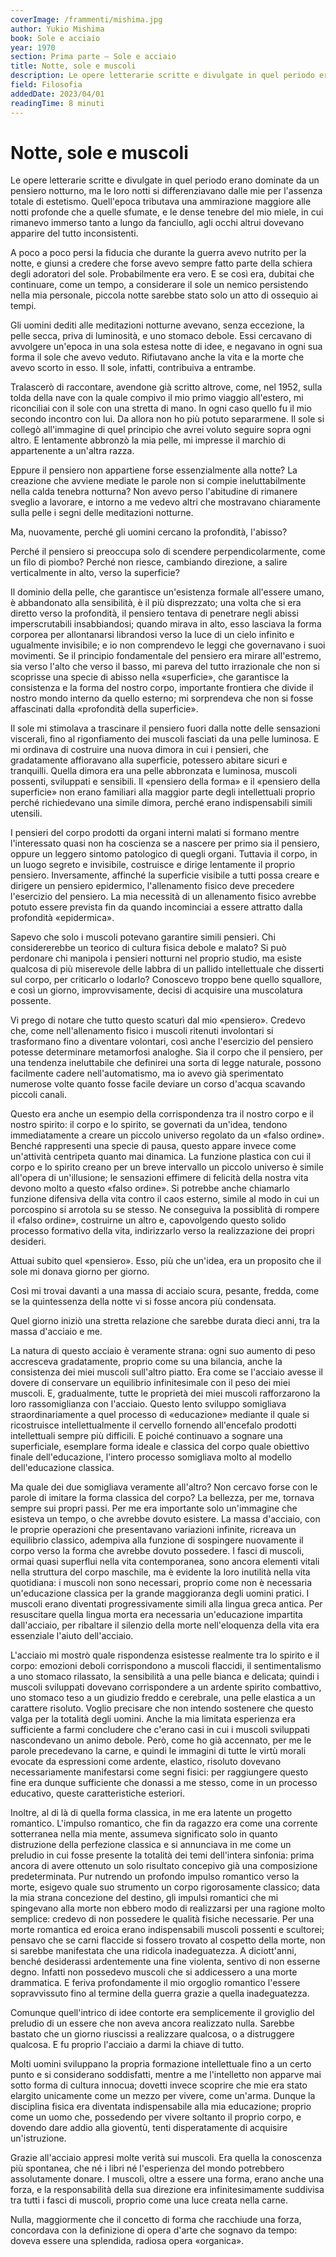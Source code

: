 ```yaml
---
coverImage: /frammenti/mishima.jpg
author: Yukio Mishima
book: Sole e acciaio
year: 1970
section: Prima parte — Sole e acciaio
title: Notte, sole e muscoli
description: Le opere letterarie scritte e divulgate in quel periodo erano dominate da un pensiero notturno, ma le loro notti si differenziavano dalle mie per l'assenza totale di estetismo. Quell'epoca tributava una ammirazione maggiore alle notti profonde che a quelle sfumate, e le dense tenebre del mio miele, in cui rimanevo immerso tanto a lungo da fanciullo, agli occhi altrui dovevano apparire del tutto inconsistenti.
field: Filosofia 
addedDate: 2023/04/01
readingTime: 8 minuti
---
```


# Notte, sole e muscoli

Le opere letterarie scritte e divulgate in quel periodo erano dominate da un pensiero notturno, ma le loro notti si differenziavano dalle mie per l'assenza totale di estetismo. Quell'epoca tributava una ammirazione maggiore alle notti profonde che a quelle sfumate, e le dense tenebre del mio miele, in cui rimanevo immerso tanto a lungo da fanciullo, agli occhi altrui dovevano apparire del tutto inconsistenti.

A poco a poco persi la fiducia che durante la guerra avevo nutrito per la notte, e giunsi a credere che forse avevo sempre fatto parte della schiera degli adoratori del sole. Probabilmente era vero. E se così era, dubitai che continuare, come un tempo, a considerare il sole un nemico persistendo nella mia personale, piccola notte sarebbe stato solo un atto di ossequio ai tempi.

Gli uomini dediti alle meditazioni notturne avevano, senza eccezione, la pelle secca, priva di luminosità, e uno stomaco debole. Essi cercavano di avvolgere un'epoca in una sola estesa notte di idee, e negavano in ogni sua forma il sole che avevo veduto. Rifiutavano anche la vita e la morte che avevo scorto in esso. Il sole, infatti, contribuiva a entrambe.

Tralascerò di raccontare, avendone già scritto altrove, come, nel 1952, sulla tolda della nave con la quale compivo il mio primo viaggio all'estero, mi riconciliai con il sole con una stretta di mano. In ogni caso quello fu il mio secondo incontro con lui. Da allora non ho più potuto separarmene. Il sole si collegò all'immagine di quel principio che avrei voluto seguire sopra ogni altro. E lentamente abbronzò la mia pelle, mi impresse il marchio di appartenente a un'altra razza.

Eppure il pensiero non appartiene forse essenzialmente alla notte? La creazione che avviene mediate le parole non si compie ineluttabilmente nella calda tenebra notturna? Non avevo perso l'abitudine di rimanere sveglio a lavorare, e intorno a me vedevo altri che mostravano chiaramente sulla pelle i segni delle meditazioni notturne.

Ma, nuovamente, perché gli uomini cercano la profondità, l'abisso?

Perché il pensiero si preoccupa solo di scendere perpendicolarmente, come un filo di piombo? Perché non riesce, cambiando direzione, a salire verticalmente in alto, verso la superficie?

Il dominio della pelle, che garantisce un'esistenza formale all'essere umano, è abbandonato alla sensibilità, è il più disprezzato; una volta che si era diretto verso la profondità, il pensiero tentava di penetrare negli abissi imperscrutabili insabbiandosi; quando mirava in alto, esso lasciava la forma corporea per allontanarsi librandosi verso la luce di un cielo infinito e ugualmente invisibile; e io non comprendevo le leggi che governavano i suoi movimenti. Se il principio fondamentale del pensiero era mirare all'estremo, sia verso l'alto che verso il basso, mi pareva del tutto irrazionale che non si scoprisse una specie di abisso nella «superficie», che garantisce la consistenza e la forma del nostro corpo, importante frontiera che divide il nostro mondo interno da quello esterno; mi sorprendeva che non si fosse affascinati dalla «profondità della superficie».

Il sole mi stimolava a trascinare il pensiero fuori dalla notte delle sensazioni viscerali, fino al rigonfiamento dei muscoli fasciati da una pelle luminosa. E mi ordinava di costruire una nuova dimora in cui i pensieri, che gradatamente affioravano alla superficie, potessero abitare sicuri e tranquilli. Quella dimora era una pelle abbronzata e luminosa, muscoli possenti, sviluppati e sensibili. Il «pensiero della forma» e il «pensiero della superficie» non erano familiari alla maggior parte degli intellettuali proprio perché richiedevano una simile dimora, perché erano indispensabili simili utensili.

I pensieri del corpo prodotti da organi interni malati si formano mentre l'interessato quasi non ha coscienza se a nascere per primo sia il pensiero, oppure un leggero sintomo patologico di quegli organi. Tuttavia il corpo, in un luogo segreto e invisibile, costruisce e dirige lentamente il proprio pensiero. Inversamente, affinché la superficie visibile a tutti possa creare e dirigere un pensiero epidermico, l'allenamento fisico deve precedere l'esercizio del pensiero. La mia necessità di un allenamento fisico avrebbe potuto essere prevista fin da quando incominciai a essere attratto dalla profondità «epidermica».

Sapevo che solo i muscoli potevano garantire simili pensieri. Chi considererebbe un teorico di cultura fisica debole e malato? Si può perdonare chi manipola i pensieri notturni nel proprio studio, ma esiste qualcosa di più miserevole delle labbra di un pallido intellettuale che disserti sul corpo, per criticarlo o lodarlo? Conoscevo troppo bene quello squallore, e così un giorno, improvvisamente, decisi di acquisire una muscolatura possente.

Vi prego di notare che tutto questo scaturì dal mio «pensiero». Credevo che, come nell'allenamento fisico i muscoli ritenuti involontari si trasformano fino a diventare volontari, così anche l'esercizio del pensiero potesse determinare metamorfosi analoghe. Sia il corpo che il pensiero, per una tendenza ineluttabile che definirei una sorta di legge naturale, possono facilmente cadere nell'automatismo, ma io avevo già sperimentato numerose volte quanto fosse facile deviare un corso d'acqua scavando piccoli canali.

Questo era anche un esempio della corrispondenza tra il nostro corpo e il nostro spirito: il corpo e lo spirito, se governati da un'idea, tendono immediatamente a creare un piccolo universo regolato da un «falso ordine». Benché rappresenti una specie di pausa, questo appare invece come un'attività centripeta quanto mai dinamica. La funzione plastica con cui il corpo e lo spirito creano per un breve intervallo un piccolo universo è simile all'opera di un'illusione; le sensazioni effimere di felicità della nostra vita devono molto a questo «falso ordine». Si potrebbe anche chiamarlo funzione difensiva della vita contro il caos esterno, simile al modo in cui un porcospino si arrotola su se stesso. Ne conseguiva la possiblità di rompere il «falso ordine», costruirne un altro e, capovolgendo questo solido processo formativo della vita, indirizzarlo verso la realizzazione dei propri desideri.

Attuai subito quel «pensiero». Esso, più che un'idea, era un proposito che il sole mi donava giorno per giorno.

Così mi trovai davanti a una massa di acciaio scura, pesante, fredda, come se la quintessenza della notte vi si fosse ancora più condensata.

Quel giorno iniziò una stretta relazione che sarebbe durata dieci anni, tra la massa d'acciaio e me.

La natura di questo acciaio è veramente strana: ogni suo aumento di peso accresceva gradatamente, proprio come su una bilancia, anche la consistenza dei miei muscoli sull'altro piatto. Era come se l'acciaio avesse il dovere di conservare un equilibrio infinitesimale con il peso dei miei muscoli. E, gradualmente, tutte le proprietà dei miei muscoli rafforzarono la loro rassomiglianza con l'acciaio. Questo lento sviluppo somigliava straordinariamente a quel processo di «educazione» mediante il quale si ricostruisce intellettualmente il cervello fornendo all'encefalo prodotti intellettuali sempre più difficili. E poiché continuavo a sognare una superficiale, esemplare forma ideale e classica del corpo quale obiettivo finale dell'educazione, l'intero processo somigliava molto al modello dell'educazione classica.

Ma quale dei due somigliava veramente all'altro? Non cercavo forse con le parole di imitare la forma classica del corpo? La bellezza, per me, tornava sempre sui propri passi. Per me era importante solo un'immagine che esisteva un tempo, o che avrebbe dovuto esistere. La massa d'acciaio, con le proprie operazioni che presentavano variazioni infinite, ricreava un equilibrio classico, adempiva alla funzione di sospingere nuovamente il corpo verso la forma che avrebbe dovuto possedere. I fasci di muscoli, ormai quasi superflui nella vita contemporanea, sono ancora elementi vitali nella struttura del corpo maschile, ma è evidente la loro inutilità nella vita quotidiana: i muscoli non sono necessari, proprio come non è necessaria un'educazione classica per la grande maggioranza degli uomini pratici. I muscoli erano diventati progressivamente simili alla lingua greca antica. Per resuscitare quella lingua morta era necessaria un'educazione impartita dall'acciaio, per ribaltare il silenzio della morte nell'eloquenza della vita era essenziale l'aiuto dell'acciaio.

L'acciaio mi mostrò quale rispondenza esistesse realmente tra lo spirito e il corpo: emozioni deboli corrispondono a muscoli flaccidi, il sentimentalismo a uno stomaco rilassato, la sensibilità a una pelle bianca e delicata; quindi i muscoli sviluppati dovevano corrispondere a un ardente spirito combattivo, uno stomaco teso a un giudizio freddo e cerebrale, una pelle elastica a un carattere risoluto. Voglio precisare che non intendo sostenere che questo valga per la totalità degli uomini. Anche la mia limitata esperienza era sufficiente a farmi concludere che c'erano casi in cui i muscoli sviluppati nascondevano un animo debole. Però, come ho già accennato, per me le parole precedevano la carne, e quindi le immagini di tutte le virtù morali evocate da espressioni come ardente, elastico, risoluto dovevano necessariamente manifestarsi come segni fisici: per raggiungere questo fine era dunque sufficiente che donassi a me stesso, come in un processo educativo, queste caratteristiche esteriori.

Inoltre, al di là di quella forma classica, in me era latente un progetto romantico. L'impulso romantico, che fin da ragazzo era come una corrente sotterranea nella mia mente, assumeva significato solo in quanto distruzione della perfezione classica e si annunciava in me come un preludio in cui fosse presente la totalità dei temi dell'intera sinfonia: prima ancora di avere ottenuto un solo risultato concepivo già una composizione predeterminata. Pur nutrendo un profondo impulso romantico verso la morte, esigevo quale suo strumento un corpo rigorosamente classico; data la mia strana concezione del destino, gli impulsi romantici che mi spingevano alla morte non ebbero modo di realizzarsi per una ragione molto semplice: credevo di non possedere le qualità fisiche necessarie. Per una morte romantica ed eroica erano indispensabili muscoli possenti e scultorei; pensavo che se carni flaccide si fossero trovato al cospetto della morte, non si sarebbe manifestata che una ridicola inadeguatezza. A diciott'anni, benché desiderassi ardentemente una fine violenta, sentivo di non esserne degno. Infatti non possedevo muscoli che si addicessero a una morte drammatica. E feriva profondamente il mio orgoglio romantico l'essere sopravvissuto fino al termine della guerra grazie a quella inadeguatezza.

Comunque quell'intrico di idee contorte era semplicemente il groviglio del preludio di un essere che non aveva ancora realizzato nulla. Sarebbe bastato che un giorno riuscissi a realizzare qualcosa, o a distruggere qualcosa. E fu proprio l'acciaio a darmi la chiave di tutto.

Molti uomini sviluppano la propria formazione intellettuale fino a un certo punto e si considerano soddisfatti, mentre a me l'intelletto non apparve mai sotto forma di cultura innocua; dovetti invece scoprire che mie era stato elargito unicamente come un mezzo per vivere, come un'arma. Dunque la disciplina fisica era diventata indispensabile alla mia educazione; proprio come un uomo che, possedendo per vivere soltanto il proprio corpo, e dovendo dare addio alla gioventù, tenti disperatamente di acquisire un'istruzione.

Grazie all'acciaio appresi molte verità sui muscoli. Era quella la conoscenza più spontanea, che né i libri né l'esperienza del mondo potrebbero assolutamente donare. I muscoli, oltre a essere una forma, erano anche una forza, e la responsabilità della sua direzione era infinitesimamente suddivisa tra tutti i fasci di muscoli, proprio come una luce creata nella carne.

Nulla, maggiormente che il concetto di forma che racchiude una forza, concordava con la definizione di opera d'arte che sognavo da tempo: doveva essere una splendida, radiosa opera «organica».
